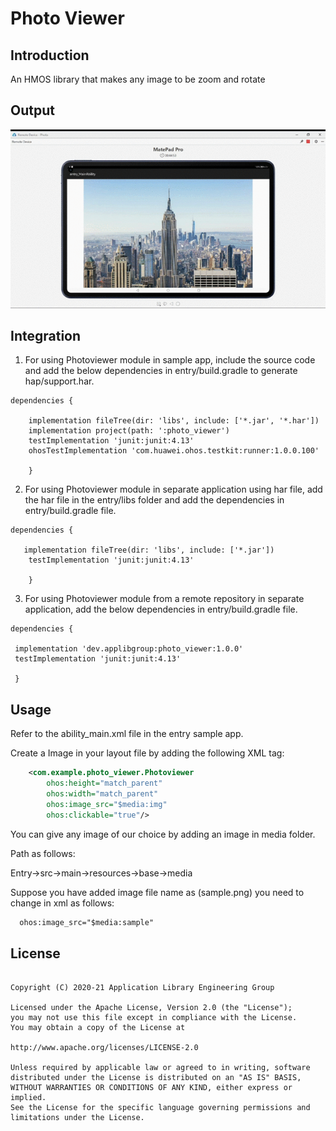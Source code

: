 
# Photo Viewer

## Introduction

An HMOS library that makes any image to be zoom and rotate

## Output

<img src="photoviewer (online-video-cutter.com).gif" width="800">



## Integration

1. For using Photoviewer module in sample app, include the source code and add the below dependencies in entry/build.gradle to generate hap/support.har.
```
dependencies {

    implementation fileTree(dir: 'libs', include: ['*.jar', '*.har'])
    implementation project(path: ':photo_viewer')
    testImplementation 'junit:junit:4.13'
    ohosTestImplementation 'com.huawei.ohos.testkit:runner:1.0.0.100'
    
    }
```
2. For using Photoviewer module in separate application using har file, add the har file in the entry/libs folder and add the dependencies in entry/build.gradle file.
```
dependencies {

   implementation fileTree(dir: 'libs', include: ['*.jar'])
    testImplementation 'junit:junit:4.13'
    
    }
```
3. For using Photoviewer module from a remote repository in separate application, add the below dependencies in entry/build.gradle file.
```
dependencies {

 implementation 'dev.applibgroup:photo_viewer:1.0.0'
 testImplementation 'junit:junit:4.13'
 
 }
```

## Usage

Refer to the ability_main.xml file in the entry sample app.

Create a Image in your layout file by adding the following XML tag:

``` xml
    <com.example.photo_viewer.Photoviewer
        ohos:height="match_parent"
        ohos:width="match_parent"
        ohos:image_src="$media:img"
        ohos:clickable="true"/>
```
You can give any image of our choice by adding an image in media folder.

Path as follows:

Entry->src->main->resources->base->media

Suppose you have added image file name as (sample.png) you need to change in xml as follows:
``` xml
  ohos:image_src="$media:sample"
```

## License
```

Copyright (C) 2020-21 Application Library Engineering Group

Licensed under the Apache License, Version 2.0 (the "License");
you may not use this file except in compliance with the License.
You may obtain a copy of the License at

http://www.apache.org/licenses/LICENSE-2.0

Unless required by applicable law or agreed to in writing, software
distributed under the License is distributed on an "AS IS" BASIS,
WITHOUT WARRANTIES OR CONDITIONS OF ANY KIND, either express or implied.
See the License for the specific language governing permissions and
limitations under the License.


```
